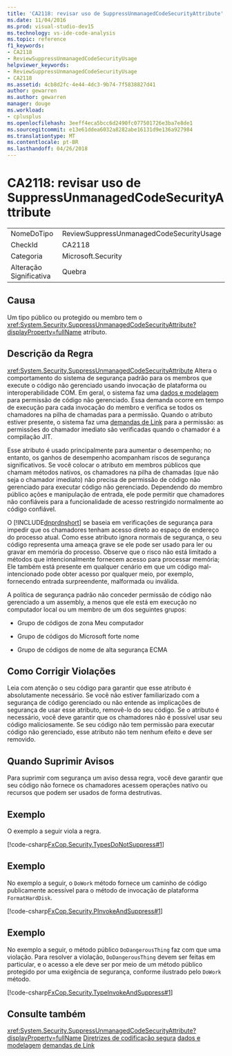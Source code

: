 ```yaml
---
title: 'CA2118: revisar uso de SuppressUnmanagedCodeSecurityAttribute'
ms.date: 11/04/2016
ms.prod: visual-studio-dev15
ms.technology: vs-ide-code-analysis
ms.topic: reference
f1_keywords:
- CA2118
- ReviewSuppressUnmanagedCodeSecurityUsage
helpviewer_keywords:
- ReviewSuppressUnmanagedCodeSecurityUsage
- CA2118
ms.assetid: 4cb8d2fc-4e44-4dc3-9b74-7f5838827d41
author: gewarren
ms.author: gewarren
manager: douge
ms.workload:
- cplusplus
ms.openlocfilehash: 3eeff4eca5bcc6d2490fc077501726e3ba7e8de1
ms.sourcegitcommit: e13e61ddea6032a8282abe16131d9e136a927984
ms.translationtype: MT
ms.contentlocale: pt-BR
ms.lasthandoff: 04/26/2018
---
```

# <a name="ca2118-review-suppressunmanagedcodesecurityattribute-usage"></a>CA2118: revisar uso de SuppressUnmanagedCodeSecurityAttribute
|||
|-|-|
|NomeDoTipo|ReviewSuppressUnmanagedCodeSecurityUsage|
|CheckId|CA2118|
|Categoria|Microsoft.Security|
|Alteração Significativa|Quebra|

## <a name="cause"></a>Causa
 Um tipo público ou protegido ou membro tem o <xref:System.Security.SuppressUnmanagedCodeSecurityAttribute?displayProperty=fullName> atributo.

## <a name="rule-description"></a>Descrição da Regra
 <xref:System.Security.SuppressUnmanagedCodeSecurityAttribute> Altera o comportamento do sistema de segurança padrão para os membros que execute o código não gerenciado usando invocação de plataforma ou interoperabilidade COM. Em geral, o sistema faz uma [dados e modelagem](/dotnet/framework/data/index) para permissão de código não gerenciado. Essa demanda ocorre em tempo de execução para cada invocação do membro e verifica se todos os chamadores na pilha de chamadas para a permissão. Quando o atributo estiver presente, o sistema faz uma [demandas de Link](/dotnet/framework/misc/link-demands) para a permissão: as permissões do chamador imediato são verificadas quando o chamador é a compilação JIT.

 Esse atributo é usado principalmente para aumentar o desempenho; no entanto, os ganhos de desempenho acompanham riscos de segurança significativos. Se você colocar o atributo em membros públicos que chamam métodos nativos, os chamadores na pilha de chamadas (que não seja o chamador imediato) não precisa de permissão de código não gerenciado para executar código não gerenciado. Dependendo do membro público ações e manipulação de entrada, ele pode permitir que chamadores não confiáveis para a funcionalidade de acesso restringido normalmente ao código confiável.

 O [!INCLUDE[dnprdnshort](../code-quality/includes/dnprdnshort_md.md)] se baseia em verificações de segurança para impedir que os chamadores tenham acesso direto ao espaço de endereço do processo atual. Como esse atributo ignora normais de segurança, o seu código representa uma ameaça grave se ele pode ser usado para ler ou gravar em memória do processo. Observe que o risco não está limitado a métodos que intencionalmente fornecem acesso para processar memória; Ele também está presente em qualquer cenário em que um código mal-intencionado pode obter acesso por qualquer meio, por exemplo, fornecendo entrada surpreendente, malformada ou inválida.

 A política de segurança padrão não conceder permissão de código não gerenciado a um assembly, a menos que ele está em execução no computador local ou um membro de um dos seguintes grupos:

-   Grupo de códigos de zona Meu computador

-   Grupo de códigos do Microsoft forte nome

-   Grupo de códigos de nome de alta segurança ECMA

## <a name="how-to-fix-violations"></a>Como Corrigir Violações
 Leia com atenção o seu código para garantir que esse atributo é absolutamente necessário. Se você não estiver familiarizado com a segurança de código gerenciado ou não entende as implicações de segurança de usar esse atributo, removê-lo do seu código. Se o atributo é necessário, você deve garantir que os chamadores não é possível usar seu código maliciosamente. Se seu código não tem permissão para executar código não gerenciado, esse atributo não tem nenhum efeito e deve ser removido.

## <a name="when-to-suppress-warnings"></a>Quando Suprimir Avisos
 Para suprimir com segurança um aviso dessa regra, você deve garantir que seu código não fornece os chamadores acessem operações nativo ou recursos que podem ser usados de forma destrutivas.

## <a name="example"></a>Exemplo
 O exemplo a seguir viola a regra.

 [!code-csharp[FxCop.Security.TypesDoNotSuppress#1](../code-quality/codesnippet/CSharp/ca2118-review-suppressunmanagedcodesecurityattribute-usage_1.cs)]

## <a name="example"></a>Exemplo
 No exemplo a seguir, o `DoWork` método fornece um caminho de código publicamente acessível para o método de invocação de plataforma `FormatHardDisk`.

 [!code-csharp[FxCop.Security.PInvokeAndSuppress#1](../code-quality/codesnippet/CSharp/ca2118-review-suppressunmanagedcodesecurityattribute-usage_2.cs)]

## <a name="example"></a>Exemplo
 No exemplo a seguir, o método público `DoDangerousThing` faz com que uma violação. Para resolver a violação, `DoDangerousThing` devem ser feitas em particular, e o acesso a ele deve ser por meio de um método público protegido por uma exigência de segurança, conforme ilustrado pelo `DoWork` método.

 [!code-csharp[FxCop.Security.TypeInvokeAndSuppress#1](../code-quality/codesnippet/CSharp/ca2118-review-suppressunmanagedcodesecurityattribute-usage_3.cs)]

## <a name="see-also"></a>Consulte também
 <xref:System.Security.SuppressUnmanagedCodeSecurityAttribute?displayProperty=fullName> [Diretrizes de codificação segura](/dotnet/standard/security/secure-coding-guidelines) [dados e modelagem](/dotnet/framework/data/index) [demandas de Link](/dotnet/framework/misc/link-demands)
